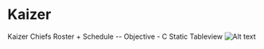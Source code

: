 # Kaizer
Kaizer Chiefs Roster + Schedule
-- Objective - C Static Tableview 
![Alt text](https://www.ithimba365.win/kchiefs/images/home3.png "Home")  
